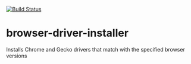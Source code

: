 [![Build Status](https://travis-ci.org/cdagli/browser-driver-installer.svg?branch=master)](https://travis-ci.org/cdagli/browser-driver-installer)

# browser-driver-installer
Installs Chrome and Gecko drivers that match with the specified browser versions
